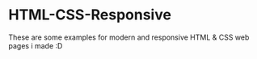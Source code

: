# HTML-CSS-Responsive
These are some examples for modern and responsive HTML &amp; CSS web pages i made :D

